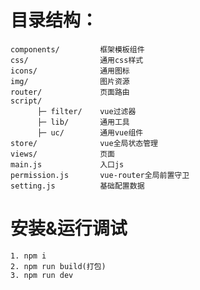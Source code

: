 # 目录结构：
    components/         框架模板组件
    css/                通用css样式    
    icons/              通用图标
    img/                图片资源
    router/             页面路由
    script/
          ├─ filter/    vue过滤器
          ├─ lib/       通用工具
          ├─ uc/        通用vue组件
    store/              vue全局状态管理
    views/              页面
    main.js             入口js
    permission.js       vue-router全局前置守卫
    setting.js          基础配置数据

# 安装&运行调试
    1. npm i
    2. npm run build(打包)
    3. npm run dev

